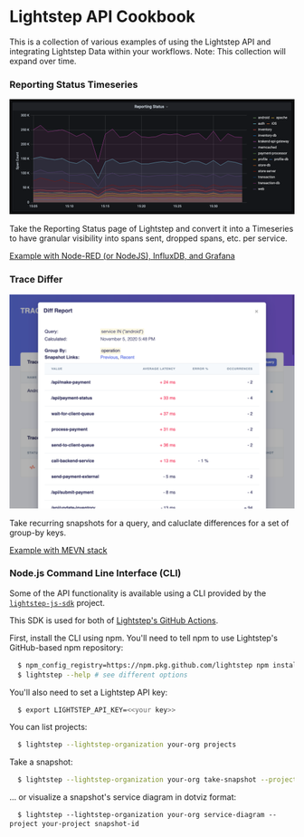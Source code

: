 # Lightstep API Cookbook

This is a collection of various examples of using the Lightstep API and integrating Lightstep Data within your workflows. Note: This collection will expand over time.

### Reporting Status Timeseries

![Example Diff](./reporting-status-timeseries/example/node-red/images/grafana-graph.png)

Take the Reporting Status page of Lightstep and convert it into a Timeseries to have granular visibility into spans sent, dropped spans, etc. per service.

[Example with Node-RED (or NodeJS), InfluxDB, and Grafana](./reporting-status-timeseries)

### Trace Differ

![Example Diff](./trace-differ/example/images/diff.png)

Take recurring snapshots for a query, and caluclate differences for a set of group-by keys.

[Example with MEVN stack](./trace-differ)


### Node.js Command Line Interface (CLI)

Some of the API functionality is available using a CLI provided by the [`lightstep-js-sdk`](https://github.com/lightstep/lightstep-api-js) project.

This SDK is used for both of [Lightstep's GitHub Actions](https://github.com/lightstep/lightstep-action-snapshot).

First, install the CLI using npm. You'll need to tell npm to use Lightstep's GitHub-based npm repository:

```sh
  $ npm_config_registry=https://npm.pkg.github.com/lightstep npm install -g @lightstep/lightstep-api-js
  $ lightstep --help # see different options
```

You'll also need to set a Lightstep API key:

```sh
  $ export LIGHTSTEP_API_KEY=<<your key>>
```

You can list projects:

```sh
  $ lightstep --lightstep-organization your-org projects
```

Take a snapshot:

```sh
  $ lightstep --lightstep-organization your-org take-snapshot --project your-project 'service in (\"frontend\")'
```

... or visualize a snapshot's service diagram in dotviz format:

```
  $ lightstep --lightstep-organization your-org service-diagram --project your-project snapshot-id
```

